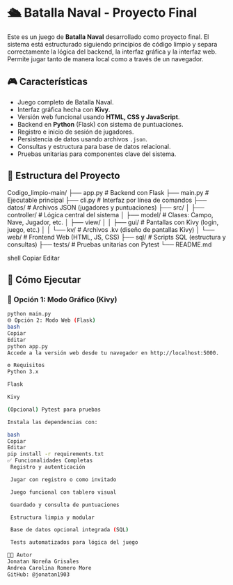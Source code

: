 # 🛳️ Batalla Naval - Proyecto Final

Este es un juego de **Batalla Naval** desarrollado como proyecto final. El sistema está estructurado siguiendo principios de código limpio y separa correctamente la lógica del backend, la interfaz gráfica y la interfaz web. Permite jugar tanto de manera local como a través de un navegador.

## 🎮 Características

- Juego completo de Batalla Naval.
- Interfaz gráfica hecha con **Kivy**.
- Versión web funcional usando **HTML, CSS y JavaScript**.
- Backend en **Python** (Flask) con sistema de puntuaciones.
- Registro e inicio de sesión de jugadores.
- Persistencia de datos usando archivos `.json`.
- Consultas y estructura para base de datos relacional.
- Pruebas unitarias para componentes clave del sistema.

## 📁 Estructura del Proyecto

Codigo_limpio-main/
├── app.py # Backend con Flask
├── main.py # Ejecutable principal
├── cli.py # Interfaz por línea de comandos
├── datos/ # Archivos JSON (jugadores y puntuaciones)
├── src/
│ ├── controller/ # Lógica central del sistema
│ ├── model/ # Clases: Campo, Nave, Jugador, etc.
│ ├── view/
│ │ ├── gui/ # Pantallas con Kivy (login, juego, etc.)
│ │ └── kv/ # Archivos .kv (diseño de pantallas Kivy)
│ └── web/ # Frontend Web (HTML, JS, CSS)
├── sql/ # Scripts SQL (estructura y consultas)
├── tests/ # Pruebas unitarias con Pytest
└── README.md

shell
Copiar
Editar

## 🧪 Cómo Ejecutar

### 🎲 Opción 1: Modo Gráfico (Kivy)
```bash
python main.py
🌐 Opción 2: Modo Web (Flask)
bash
Copiar
Editar
python app.py
Accede a la versión web desde tu navegador en http://localhost:5000.

⚙️ Requisitos
Python 3.x

Flask

Kivy

(Opcional) Pytest para pruebas

Instala las dependencias con:

bash
Copiar
Editar
pip install -r requirements.txt
✅ Funcionalidades Completas
 Registro y autenticación

 Jugar con registro o como invitado

 Juego funcional con tablero visual

 Guardado y consulta de puntuaciones

 Estructura limpia y modular

 Base de datos opcional integrada (SQL)

 Tests automatizados para lógica del juego

👨‍💻 Autor
Jonatan Noreña Grisales
Andrea Carolina Romero More
GitHub: @jonatan1903